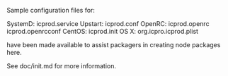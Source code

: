 Sample configuration files for:

SystemD: icprod.service
Upstart: icprod.conf
OpenRC:  icprod.openrc
         icprod.openrcconf
CentOS:  icprod.init
OS X:    org.icpro.icprod.plist

have been made available to assist packagers in creating node packages here.

See doc/init.md for more information.
